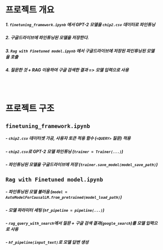 # 프로젝트 개요

##### 1. `finetuning_framework.ipynb` 에서 GPT-2 모델을 `chip2.csv` 데이터로 파인튜닝
##### 2. 구글드라이브에 파인튜닝된 모델을 저장한다.
##### 3. `Rag with Finetuned model.ipynb` 에서 구글드라이브에 저장된 파인튜닝된 모델을 호출
##### 4. 질문한 것 + RAG 이용하여 구글 검색한 결과 => 모델 입력으로 사용


<br><br> 
# 프로젝트 구조

## `finetuning_framework.ipynb`

##### - `chip2.csv` 데이터셋 가공, 사용자 토큰 적용 함수 (`<QUERY>` 질문) 적용
##### - `chip2.csv`로 GPT-2 모델 파인튜닝 (`trainer = Trainer(...)`)
##### - 파인튜닝된 모델을 구글드라이브에 저장 (`trainer.save_model(model_save_path)`)

## `Rag with Finetuned model.ipynb`

##### - 파인튜닝된 모델 불러옴 (`model = AutoModelForCausalLM.from_pretrained(model_load_path)`)
##### - 모델 파라미터 세팅 (`hf_pipeline = pipeline(...)`)
##### - `rag_query_with_search`에서 질문 + 구글 검색 결과(`google_search`)를 모델 입력으로 사용
##### - `hf_pipeline(input_text)`로 모델 답변 생성
